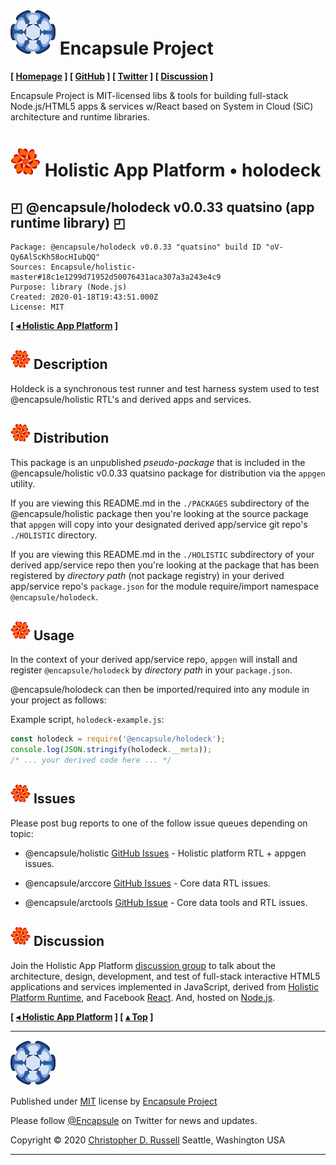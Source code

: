 # [![](ASSETS/blue-burst-encapsule.io-icon-72x72.png "Encapsule Project Homepage")](https://encapsule.io)&nbsp;Encapsule Project

**[ [Homepage](https://encapsule.io "Encapsule Project Homepage...") ] [ [GitHub](https://github.com/Encapsule "Encapsule Project GitHub...") ] [ [Twitter](https://twitter.com/Encapsule "Encapsule Project Twitter...") ] [ [Discussion](https://groups.google.com/a/encapsule.io/forum/#!forum/holistic-app-platform-discussion-group "Holistic app platform discussion group...") ]**

Encapsule Project is MIT-licensed libs & tools for building full-stack Node.js/HTML5 apps & services w/React based on System in Cloud (SiC) architecture and runtime libraries.

# ![](ASSETS/encapsule-holistic-48x48.png)&nbsp;Holistic App Platform &bull; holodeck

## &#x25F0; @encapsule/holodeck v0.0.33 quatsino (app runtime library) &#x25F0;

```
Package: @encapsule/holodeck v0.0.33 "quatsino" build ID "oV-Qy6AlScKh58ocHIubQQ"
Sources: Encapsule/holistic-master#18c1e1299d71952d50076431aca307a3a243e4c9
Purpose: library (Node.js)
Created: 2020-01-18T19:43:51.000Z
License: MIT
```

**[ [&#x025C2; Holistic App Platform](../../README.md "Back to the main Holistic App Platform REAMDE...") ]**

## ![](ASSETS/encapsule-holistic-32x32.png)&nbsp;Description

Holdeck is a synchronous test runner and test harness system used to test @encapsule/holistic RTL's and derived apps and services.

## ![](ASSETS/encapsule-holistic-32x32.png)&nbsp;Distribution

This package is an unpublished _pseudo-package_ that is included in the @encapsule/holistic v0.0.33 quatsino package for distribution via the `appgen` utility.

If you are viewing this README.md in the `./PACKAGES` subdirectory of the @encapsule/holistic package then you're looking at the source package that `appgen` will copy into your designated derived app/service git repo's `./HOLISTIC` directory.

If you are viewing this README.md in the `./HOLISTIC` subdirectory of your derived app/service repo then you're looking at the package that has been registered by _directory path_ (not package registry) in your derived app/service repo's `package.json` for the module require/import namespace `@encapsule/holodeck`.

## ![](ASSETS/encapsule-holistic-32x32.png)&nbsp;Usage

In the context of your derived app/service repo, `appgen` will install and register `@encapsule/holodeck` by _directory path_ in your `package.json`.

@encapsule/holodeck can then be imported/required into any module in your project as follows:

Example script, `holodeck-example.js`:

```JavaScript
const holodeck = require('@encapsule/holodeck');
console.log(JSON.stringify(holodeck.__meta));
/* ... your derived code here ... */
```

## ![](ASSETS/encapsule-holistic-32x32.png)&nbsp;Issues

Please post bug reports to one of the follow issue queues depending on topic:

- @encapsule/holistic [GitHub Issues](https://github.com/Encapsule/holistic/issues) - Holistic platform RTL + appgen issues.

- @encapsule/arccore [GitHub Issues](https://github.com/Encapsule/ARCcore/issues) - Core data RTL issues.

- @encapsule/arctools [GitHub Issue](https://github.com/Encapsule/ARCtools/issues) - Core data tools and RTL issues.

## ![](ASSETS/encapsule-holistic-32x32.png)&nbsp;Discussion

Join the Holistic App Platform [discussion group](https://groups.google.com/a/encapsule.io/forum/#!forum/holistic-app-platform-discussion-group "Holistic app platform discussion group...") to talk about the architecture, design, development, and test of full-stack interactive HTML5 applications and services implemented in JavaScript, derived from [Holistic Platform Runtime](#holistic-platform-runtime), and Facebook [React](https://reactjs.org). And, hosted on [Node.js](https://nodejs.org).

**[ [&#x025C2; Holistic App Platform](../../README.md "Back to the main Holistic App Platform REAMDE...") ] [ [&#x025B4; Top](#encapsule-project "Scroll to the top of the page...") ]**

<hr>

[![Encapsule Project](ASSETS/blue-burst-encapsule.io-icon-72x72.png "Encapsule Project")](https://encapsule.io)

Published under [MIT](LICENSE) license by [Encapsule Project](https://encapsule.io)

Please follow [@Encapsule](https://twitter.com/encapsule) on Twitter for news and updates.

Copyright &copy; 2020 [Christopher D. Russell](https://github.com/ChrisRus) Seattle, Washington USA

<hr>